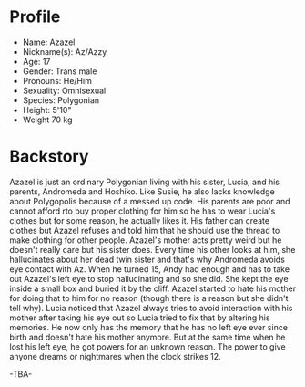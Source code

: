 # Profile
- Name: Azazel
- Nickname(s): Az/Azzy
- Age: 17
- Gender: Trans male
- Pronouns: He/Him
- Sexuality: Omnisexual
- Species: Polygonian
- Height: 5'10"
- Weight 70 kg

# Backstory

Azazel is just an ordinary Polygonian living with his sister, Lucia, and his parents, Andromeda and Hoshiko.
Like Susie, he also lacks knowledge about Polygopolis because of a messed up code.
His parents are poor and cannot afford rto buy proper clothing for him so he has to wear Lucia's clothes but for some reason, he actually likes it.
His father can create clothes but Azazel refuses and told him that he should use the thread to make clothing for other people.
Azazel's mother acts pretty weird but he doesn't really care but his sister does.
Every time his other looks at him, she hallucinates about her dead twin sister and that's why Andromeda avoids eye contact with Az.
When he turned 15, Andy had enough and has to take out Azazel's left eye to stop hallucinating and so she did.
She kept the eye inside a small box and buried it by the cliff.
Azazel started to hate his mother for doing that to him for no reason (though there is a reason but she didn't tell why).
Lucia noticed that Azazel always tries to avoid interaction with his mother after taking his eye out so Lucia tried to fix that by altering his memories.
He now only has the memory that he has no left eye ever since birth and doesn't hate his mother anymore.
But at the same time when he lost his left eye, he got powers for an unknown reason.
The power to give anyone dreams or nightmares when the clock strikes 12.

-TBA-
